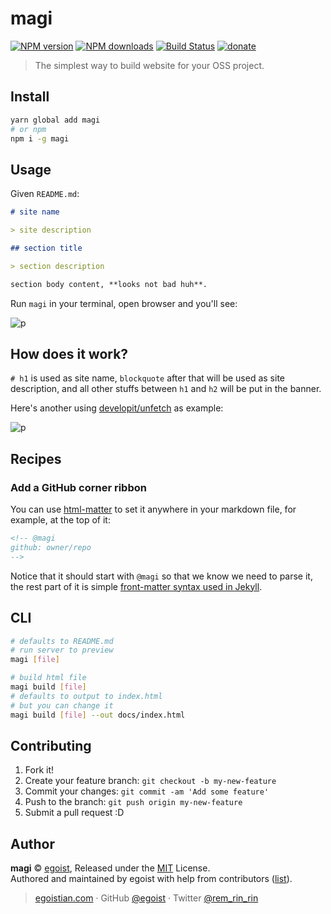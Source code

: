 <!-- @magi
github: egoist/magi
-->

# magi

[![NPM version](https://img.shields.io/npm/v/magi.svg?style=flat-square)](https://npmjs.com/package/magi) [![NPM downloads](https://img.shields.io/npm/dm/magi.svg?style=flat-square)](https://npmjs.com/package/magi) [![Build Status](https://img.shields.io/circleci/project/egoist/magi/master.svg?style=flat-square)](https://circleci.com/gh/egoist/magi) [![donate](https://img.shields.io/badge/$-donate-ff69b4.svg?maxAge=2592000&style=flat-square)](https://github.com/egoist/donate)

> The simplest way to build website for your OSS project.

## Install

```bash
yarn global add magi
# or npm 
npm i -g magi
```

## Usage

Given `README.md`:

```md
# site name

> site description

## section title

> section description

section body content, **looks not bad huh**.
```

Run `magi` in your terminal, open browser and you'll see:

![p](https://ooo.0o0.ooo/2017/03/03/58b98b9aae6fb.png)

## How does it work?

`# h1` is used as site name, `blockquote` after that will be used as site description, and all other stuffs between `h1` and `h2` will be put in the banner.

Here's another using [developit/unfetch](https://github.com/developit/unfetch) as example:

![p](https://ooo.0o0.ooo/2017/03/03/58b98d446a40d.png)

## Recipes

### Add a GitHub corner ribbon

You can use [html-matter](https://github.com/egoist/html-matter) to set it anywhere in your markdown file, for example, at the top of it:

```markdown
<!-- @magi
github: owner/repo
-->
```

Notice that it should start with `@magi` so that we know we need to parse it, the rest part of it is simple [front-matter syntax used in Jekyll](https://jekyllrb.com/docs/frontmatter/).

## CLI

```bash
# defaults to README.md
# run server to preview
magi [file]

# build html file
magi build [file]
# defaults to output to index.html
# but you can change it
magi build [file] --out docs/index.html
```

## Contributing

1. Fork it!
2. Create your feature branch: `git checkout -b my-new-feature`
3. Commit your changes: `git commit -am 'Add some feature'`
4. Push to the branch: `git push origin my-new-feature`
5. Submit a pull request :D


## Author

**magi** © [egoist](https://github.com/egoist), Released under the [MIT](./LICENSE) License.<br>
Authored and maintained by egoist with help from contributors ([list](https://github.com/egoist/magi/contributors)).

> [egoistian.com](https://egoistian.com) · GitHub [@egoist](https://github.com/egoist) · Twitter [@rem_rin_rin](https://twitter.com/rem_rin_rin)
